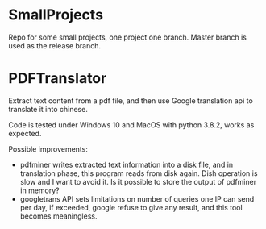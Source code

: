 # SmallProjects
Repo for some small projects, one project one branch. Master branch is used as the release branch.


# PDFTranslator
Extract text content from a pdf file, and then use Google translation api to translate it into chinese.

Code is tested under Windows 10 and MacOS with python 3.8.2, works as expected.

Possible improvements:
* pdfminer writes extracted text information into a disk file, and in translation phase, this program reads from disk
again. Dish operation is slow and I want to avoid it. Is it possible to store the output of pdfminer in memory?
* googletrans API sets limitations on number of queries one IP can send per day, if exceeded, google refuse to give any
result, and this tool becomes meaningless.